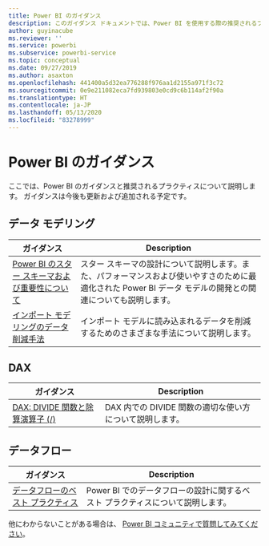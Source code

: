 ```yaml
---
title: Power BI のガイダンス
description: このガイダンス ドキュメントでは、Power BI を使用する際の推奨されるプラクティスを紹介します。
author: guyinacube
ms.reviewer: ''
ms.service: powerbi
ms.subservice: powerbi-service
ms.topic: conceptual
ms.date: 09/27/2019
ms.author: asaxton
ms.openlocfilehash: 441400a5d32ea776288f976aa1d2155a971f3c72
ms.sourcegitcommit: 0e9e211082eca7fd939803e0cd9c6b114af2f90a
ms.translationtype: HT
ms.contentlocale: ja-JP
ms.lasthandoff: 05/13/2020
ms.locfileid: "83278999"
---
```

# <a name="guidance-for-power-bi"></a>Power BI のガイダンス

ここでは、Power BI のガイダンスと推奨されるプラクティスについて説明します。 ガイダンスは今後も更新および追加される予定です。

## <a name="data-modeling"></a>データ モデリング

| ガイダンス | Description |
| --- | --- |
| [Power BI のスター スキーマおよび重要性について](star-schema.md) | スター スキーマの設計について説明します。また、パフォーマンスおよび使いやすさのために最適化された Power BI データ モデルの開発との関連についても説明します。 |
| [インポート モデリングのデータ削減手法](import-modeling-data-reduction.md) | インポート モデルに読み込まれるデータを削減するためのさまざまな手法について説明します。 |

## <a name="dax"></a>DAX

| ガイダンス | Description |
| --- | --- |
| [DAX: DIVIDE 関数と除算演算子 (/)](dax-divide-function-operator.md) | DAX 内での DIVIDE 関数の適切な使い方について説明します。 |

## <a name="dataflows"></a>データフロー

| ガイダンス | Description |
| --- | --- |
| [データフローのベスト プラクティス](../transform-model/service-dataflows-best-practices.md) | Power BI でのデータフローの設計に関するベスト プラクティスについて説明します。 |

他にわからないことがある場合は、 [Power BI コミュニティで質問してみてください](https://community.powerbi.com/)。
